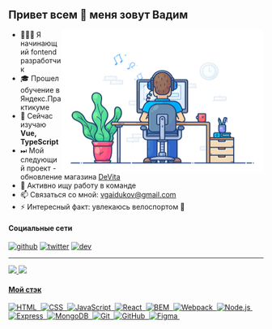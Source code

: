 ## Привет всем 👋 меня зовут Вадим

<img align="right" src="https://github.com/vgaidukov/vgaidukov/blob/main/developer.gif" alt="Hola Coders" width="400" height="280"/> 

- 👨🏻‍💻 Я начинающий fontend разработчик
- 🎓 Прошел обучение в Яндекс.Практикуме
- 🌱 Сейчас изучаю **Vue, TypeScript**
- ⏭ Мой следующий проект - обновление магазина [DeVita](https://devita.msk.ru/)
- 🔎 Активно ищу работу в команде
- 📫 Связаться со мной: vgaidukov@gmail.com
- ⚡ Интересный факт: увлекаюсь велоспортом 🚵

#### Социальные сети
[<img src='https://cdn.jsdelivr.net/npm/simple-icons@3.0.1/icons/github.svg' alt='github' height='40'>](https://github.com/vgaidukov)
[<img src='https://cdn.jsdelivr.net/npm/simple-icons@3.0.1/icons/habr.svg' alt='twitter' height='40'>](https://career.habr.com/vadim_gdkv)
[<img src='https://cdn.jsdelivr.net/npm/simple-icons@3.0.1/icons/instagram.svg' alt='dev' height='40'>](https://www.instagram.com/vadim_gdkv)   

---
<div>
  <a href="https://github.com/vgaidukov">
  <img height="165em" src="https://github-readme-stats.vercel.app/api/top-langs/?username=vgaidukov&layout=compact&langs_count=6"/>
  <img height="165em" src="https://github-readme-stats.vercel.app/api?username=vgaidukov&show_icons=true&include_all_commits=true&count_private=true"/>
</div>
  
#### Мой стэк
  ![HTML](https://img.shields.io/badge/-HTML-05122A?style=flat&logo=HTML5)&nbsp;
![CSS](https://img.shields.io/badge/-CSS-05122A?style=flat&logo=CSS3&logoColor=1572B6)&nbsp;
![JavaScript](https://img.shields.io/badge/-JavaScript-05122A?style=flat&logo=javascript)&nbsp;
![React](https://img.shields.io/badge/-React-05122A?style=flat&logo=react)&nbsp;
![BEM](https://img.shields.io/badge/-BEM-05122A?style=flat&logo=BEM)&nbsp;
![Webpack](https://img.shields.io/badge/-Webpack-05122A?style=flat&logo=Webpack)&nbsp;
![Node.js](https://img.shields.io/badge/-Node.js-05122A?style=flat&logo=Node.js&logoColor=339933)&nbsp;
![Express](https://img.shields.io/badge/-Express-05122A?style=flat&logo=Express)&nbsp;
![MongoDB](https://img.shields.io/badge/-MongoDB-05122A?style=flat&logo=MongoDB&logoColor=47A248)&nbsp;
![Git](https://img.shields.io/badge/-Git-05122A?style=flat&logo=git)&nbsp;
![GitHub](https://img.shields.io/badge/-GitHub-05122A?style=flat&logo=github)&nbsp;
![Figma](https://img.shields.io/badge/-Figma-05122A?style=flat&logo=Figma)&nbsp;
